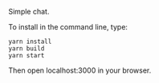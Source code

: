 Simple chat.


To install in the command line, type:

```
yarn install
yarn build
yarn start
```

Then open localhost:3000 in your browser.

